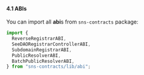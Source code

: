 #### 4.1 ABIs

You can import all **abi**s from `sns-contracts` package:

```typescript
import {
  ReverseRegistrarABI,
  SeeDAORegistrarControllerABI,
  SubdomainRegistrarABI,
  PublicResolverABI,
  BatchPublicResolverABI,
} from "sns-contracts/lib/abi";
```
